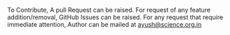 To Contribute, A pull Request can be raised.
For request of any feature addition/removal, GitHub Issues can be raised.
For any request that require immediate attention, Author can be mailed at ayush@science.org.in
